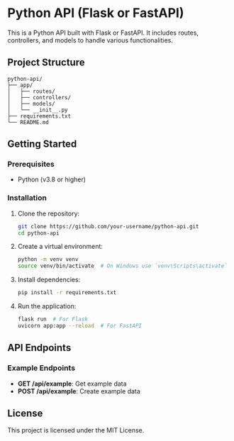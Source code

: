 # Python API (Flask or FastAPI)

This is a Python API built with Flask or FastAPI. It includes routes, controllers, and models to handle various functionalities.

## Project Structure

```
python-api/
├── app/
│   ├── routes/
│   ├── controllers/
│   ├── models/
│   └── __init__.py
├── requirements.txt
└── README.md
```

## Getting Started

### Prerequisites

- Python (v3.8 or higher)

### Installation

1. Clone the repository:
   ```sh
   git clone https://github.com/your-username/python-api.git
   cd python-api
   ```

2. Create a virtual environment:
   ```sh
   python -m venv venv
   source venv/bin/activate  # On Windows use `venv\Scripts\activate`
   ```

3. Install dependencies:
   ```sh
   pip install -r requirements.txt
   ```

4. Run the application:
   ```sh
   flask run  # For Flask
   uvicorn app:app --reload  # For FastAPI
   ```

## API Endpoints

### Example Endpoints

- **GET /api/example**: Get example data
- **POST /api/example**: Create example data

## License

This project is licensed under the MIT License.
